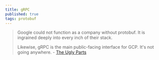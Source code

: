 ```yaml
---
title: gRPC
published: true
tags: protobuf
---
```

> Google could not function as a company without protobuf. It is ingrained deeply into every inch of their stack.
>
> Likewise, gRPC is the main public-facing interface for GCP. It's not going anywhere. - [The Ugly Parts ](https://news.ycombinator.com/item?id=41431679)
